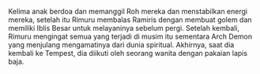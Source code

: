 Kelima anak berdoa dan memanggil Roh mereka dan menstabilkan energi mereka, setelah itu Rimuru membalas Ramiris dengan membuat golem dan memiliki Iblis Besar untuk melayaninya sebelum pergi. Setelah kembali, Rimuru mengingat semua yang terjadi di musim itu sementara Arch Demon yang menjulang mengamatinya dari dunia spiritual. Akhirnya, saat dia kembali ke Tempest, dia diikuti oleh seorang wanita dengan pakaian lapis baja.
